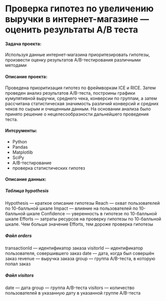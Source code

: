 # Проверка гипотез по увеличению выручки в интернет-магазине — оценить результаты A/B теста

#### Задача  проекта: 

Используя данные интернет-магазина приоритезировать гипотезы, произвести оценку результатов A/B-тестирования различными методами

#### Описание проекта:

Проведена приоритизация гипотез по фреймворкам ICE и RICE. Затем проведен анализ результатов A/B-теста, построины графики кумулятивной выручки, среднего чека,
конверсии по группам, а затем рассчитана статистическая значимость различий конверсий и средних чеков по сырым и очищенным данным. На основании анализа было
принято решение о нецелесообразности дальнейшего проведения теста.

#### Интсрументы:
- Python
- Pandas
- Matplotlib
- SciPy
- A/B-тестирование
- проверка статистических гипотез

#### Описание данных:

##### Таблица hypothesis
Hypothesis — краткое описание гипотезы
Reach — охват пользователей по 10-балльной шкале
Impact — влияние на пользователей по 10-балльной шкале
Confidence — уверенность в гипотезе по 10-балльной шкале
Efforts — затраты ресурсов на проверку гипотезы по 10-балльной шкале. Чем больше значение Efforts, тем дороже проверка гипотезы

##### Файл orders
transactionId — идентификатор заказа
visitorId — идентификатор пользователя, совершившего заказ
date — дата, когда был совершён заказ
revenue — выручка заказа
group — группа A/B-теста, в которую попал заказ

##### Файл visitors
date — дата
group — группа A/B-теста
visitors — количество пользователей в указанную дату в указанной группе A/B-теста
